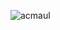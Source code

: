 <p><img align="left" src="https://github-readme-stats.vercel.app/api/top-langs?username=acmaul&show_icons=true&theme=dark&locale=en&layout=compact" alt="acmaul" /></p>
<br/>
